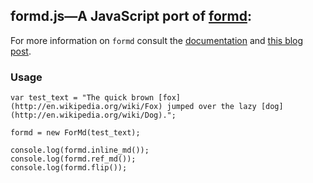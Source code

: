 ## formd.js&mdash;A JavaScript port of [formd](http://drbunsen.github.com/formd/):

For more information on `formd` consult the [documentation](http://drbunsen.github.com/formd/) and [this blog post](http://www.drbunsen.org/formd-a-markdown-formatting-tool.html).

### Usage

    var test_text = "The quick brown [fox](http://en.wikipedia.org/wiki/Fox) jumped over the lazy [dog](http://en.wikipedia.org/wiki/Dog).";

    formd = new ForMd(test_text);

    console.log(formd.inline_md());
    console.log(formd.ref_md());
    console.log(formd.flip());
